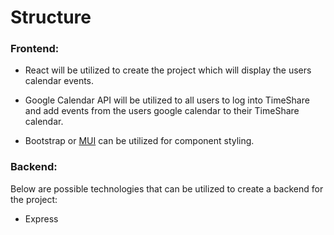 # Structure

### Frontend:

- React will be utilized to create the project which will display the users calendar events.

- Google Calendar API will be utilized to all users to log into TimeShare and add events from the users google calendar to their TimeShare calendar.

- Bootstrap or [MUI](https://mui.com/) can be utilized for component styling.

### Backend:

Below are possible technologies that can be utilized to create a backend for the project:

- Express
